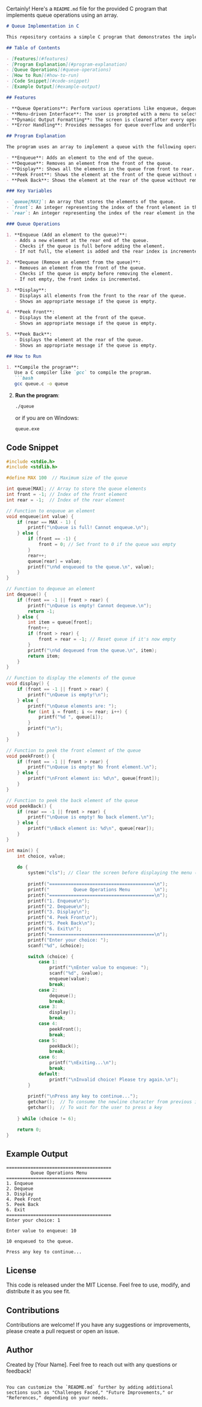 Certainly! Here's a `README.md` file for the provided C program that implements queue operations using an array.

```markdown
# Queue Implementation in C

This repository contains a simple C program that demonstrates the implementation of a queue using an array. The program provides various operations such as `enqueue`, `dequeue`, `display`, `peek front`, and `peek back` to manage the queue. The program uses a command-line interface with a menu-driven approach to allow users to interact with the queue.

## Table of Contents

- [Features](#features)
- [Program Explanation](#program-explanation)
- [Queue Operations](#queue-operations)
- [How to Run](#how-to-run)
- [Code Snippet](#code-snippet)
- [Example Output](#example-output)

## Features

- **Queue Operations**: Perform various operations like enqueue, dequeue, display, peek front, and peek back.
- **Menu-driven Interface**: The user is prompted with a menu to select the desired operation.
- **Dynamic Output Formatting**: The screen is cleared after every operation to keep the output clean and organized.
- **Error Handling**: Provides messages for queue overflow and underflow conditions.

## Program Explanation

The program uses an array to implement a queue with the following operations:

- **Enqueue**: Adds an element to the end of the queue.
- **Dequeue**: Removes an element from the front of the queue.
- **Display**: Shows all the elements in the queue from front to rear.
- **Peek Front**: Shows the element at the front of the queue without removing it.
- **Peek Back**: Shows the element at the rear of the queue without removing it.

### Key Variables

- `queue[MAX]`: An array that stores the elements of the queue.
- `front`: An integer representing the index of the front element in the queue. It is initialized to -1 to indicate that the queue is initially empty.
- `rear`: An integer representing the index of the rear element in the queue. It is also initialized to -1 for the same reason.

### Queue Operations

1. **Enqueue (Add an element to the queue)**:
   - Adds a new element at the rear end of the queue.
   - Checks if the queue is full before adding the element.
   - If not full, the element is added and the rear index is incremented.

2. **Dequeue (Remove an element from the queue)**:
   - Removes an element from the front of the queue.
   - Checks if the queue is empty before removing the element.
   - If not empty, the front index is incremented.

3. **Display**:
   - Displays all elements from the front to the rear of the queue.
   - Shows an appropriate message if the queue is empty.

4. **Peek Front**:
   - Displays the element at the front of the queue.
   - Shows an appropriate message if the queue is empty.

5. **Peek Back**:
   - Displays the element at the rear of the queue.
   - Shows an appropriate message if the queue is empty.

## How to Run

1. **Compile the program**:
   Use a C compiler like `gcc` to compile the program.
   ```bash
   gcc queue.c -o queue
   ```

2. **Run the program**:
   ```bash
   ./queue
   ```

   or if you are on Windows:
   ```bash
   queue.exe
   ```

## Code Snippet

```c
#include <stdio.h>
#include <stdlib.h>

#define MAX 100  // Maximum size of the queue

int queue[MAX]; // Array to store the queue elements
int front = -1; // Index of the front element
int rear = -1;  // Index of the rear element

// Function to enqueue an element
void enqueue(int value) {
    if (rear == MAX - 1) {
        printf("\nQueue is full! Cannot enqueue.\n");
    } else {
        if (front == -1) {
            front = 0; // Set front to 0 if the queue was empty
        }
        rear++;
        queue[rear] = value;
        printf("\n%d enqueued to the queue.\n", value);
    }
}

// Function to dequeue an element
int dequeue() {
    if (front == -1 || front > rear) {
        printf("\nQueue is empty! Cannot dequeue.\n");
        return -1;
    } else {
        int item = queue[front];
        front++;
        if (front > rear) {
            front = rear = -1; // Reset queue if it's now empty
        }
        printf("\n%d dequeued from the queue.\n", item);
        return item;
    }
}

// Function to display the elements of the queue
void display() {
    if (front == -1 || front > rear) {
        printf("\nQueue is empty!\n");
    } else {
        printf("\nQueue elements are: ");
        for (int i = front; i <= rear; i++) {
            printf("%d ", queue[i]);
        }
        printf("\n");
    }
}

// Function to peek the front element of the queue
void peekFront() {
    if (front == -1 || front > rear) {
        printf("\nQueue is empty! No front element.\n");
    } else {
        printf("\nFront element is: %d\n", queue[front]);
    }
}

// Function to peek the back element of the queue
void peekBack() {
    if (rear == -1 || front > rear) {
        printf("\nQueue is empty! No back element.\n");
    } else {
        printf("\nBack element is: %d\n", queue[rear]);
    }
}

int main() {
    int choice, value;
    
    do {
        system("cls"); // Clear the screen before displaying the menu (Windows)
        
        printf("=======================================\n");
        printf("         Queue Operations Menu         \n");
        printf("=======================================\n");
        printf("1. Enqueue\n");
        printf("2. Dequeue\n");
        printf("3. Display\n");
        printf("4. Peek Front\n");
        printf("5. Peek Back\n");
        printf("6. Exit\n");
        printf("=======================================\n");
        printf("Enter your choice: ");
        scanf("%d", &choice);

        switch (choice) {
            case 1:
                printf("\nEnter value to enqueue: ");
                scanf("%d", &value);
                enqueue(value);
                break;
            case 2:
                dequeue();
                break;
            case 3:
                display();
                break;
            case 4:
                peekFront();
                break;
            case 5:
                peekBack();
                break;
            case 6:
                printf("\nExiting...\n");
                break;
            default:
                printf("\nInvalid choice! Please try again.\n");
        }
        
        printf("\nPress any key to continue...");
        getchar();  // To consume the newline character from previous input
        getchar();  // To wait for the user to press a key
        
    } while (choice != 6);

    return 0;
}
```

## Example Output

```
=======================================
         Queue Operations Menu         
=======================================
1. Enqueue
2. Dequeue
3. Display
4. Peek Front
5. Peek Back
6. Exit
=======================================
Enter your choice: 1

Enter value to enqueue: 10

10 enqueued to the queue.

Press any key to continue...
```

## License

This code is released under the MIT License. Feel free to use, modify, and distribute it as you see fit.

## Contributions

Contributions are welcome! If you have any suggestions or improvements, please create a pull request or open an issue.

## Author

Created by [Your Name]. Feel free to reach out with any questions or feedback!
```

You can customize the `README.md` further by adding additional sections such as "Challenges Faced," "Future Improvements," or "References," depending on your needs.
